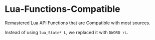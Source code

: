 # Lua-Functions-Compatible

Remastered Lua API Functions that are Compatible with most sources.

Instead of using `lua_State* L`, we replaced it with `DWORD rL`.
